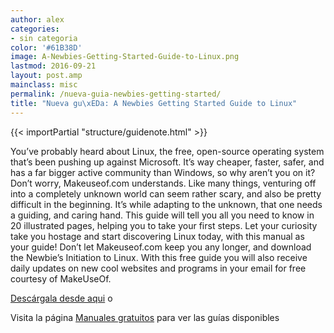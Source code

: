 ```yaml
---
author: alex
categories:
- sin categoria
color: '#61B38D'
image: A-Newbies-Getting-Started-Guide-to-Linux.png
lastmod: 2016-09-21
layout: post.amp
mainclass: misc
permalink: /nueva-guia-newbies-getting-started/
title: "Nueva gu\xEDa: A Newbies Getting Started Guide to Linux"
---
```


<figure>
    <amp-img on="tap:lightbox1" role="button" tabindex="0" layout="responsive" src="/img/A-Newbies-Getting-Started-Guide-to-Linux.png" alt="{{ title }}" title="{{ title }}" width="229" height="300"></amp-img>
</figure>


{{< importPartial "structure/guidenote.html" >}}

You&#8217;ve probably heard about Linux, the free, open-source operating system that&#8217;s been pushing up against Microsoft. It&#8217;s way cheaper, faster, safer, and has a far bigger active community than Windows, so why aren&#8217;t you on it? Don&#8217;t worry, Makeuseof.com understands. Like many things, venturing off into a completely unknown world can seem rather scary, and also be pretty difficult in the beginning. It&#8217;s while adapting to the unknown, that one needs a guiding, and caring hand. This guide will tell you all you need to know in 20 illustrated pages, helping you to take your first steps. Let your curiosity take you hostage and start discovering Linux today, with this manual as your guide! Don&#8217;t let Makeuseof.com keep you any longer, and download the Newbie&#8217;s Initiation to Linux. With this free guide you will also receive daily updates on new cool websites and programs in your email for free courtesy of MakeUseOf.

<a target="_blank" href="http://elbauldelprogramador.tradepub.com/c/pubRD.mpl?sr=oc&_t=oc:&pc=w_make07/prgm.cgi" class="descargar">Descárgala desde aqui</a> o

Visita la página [Manuales gratuitos][3] para ver las guías disponibles

 [2]: http://elbauldelprogramador.tradepub.com/c/pubRD.mpl?sr=oc&_t=oc:&pc;=w_make07/prgm.cgi
 [3]: http://bashyc.blogspot.com/p/guias-gratuitas.html
